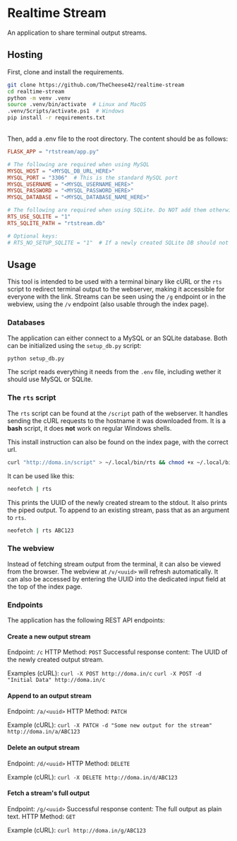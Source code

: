 # Realtime Stream

An application to share terminal output streams.

## Hosting

First, clone and install the requirements.

```sh
git clone https://github.com/TheCheese42/realtime-stream
cd realtime-stream
python -m venv .venv
source .venv/bin/activate  # Linux and MacOS
.venv/Scripts/activate.ps1  # Windows
pip install -r requirements.txt
```

\
Then, add a .env file to the root directory. The content should be as follows:

```toml
FLASK_APP = "rtstream/app.py"

# The following are required when using MySQL
MYSQL_HOST = "<MYSQL_DB_URL_HERE>"
MYSQL_PORT = "3306"  # This is the standard MySQL port
MYSQL_USERNAME = "<MYSQL_USERNAME_HERE>"
MYSQL_PASSWORD = "<MYSQL_PASSWORD_HERE>"
MYSQL_DATABASE = "<MYSQL_DATABASE_NAME_HERE>"

# The following are required when using SQLite. Do NOT add them otherwise!
RTS_USE_SQLITE = "1"
RTS_SQLITE_PATH = "rtstream.db"

# Optional keys:
# RTS_NO_SETUP_SQLITE = "1"  # If a newly created SQLite DB should not be set up automatically. Usually better to leave this away.
```

## Usage

This tool is intended to be used with a terminal binary like cURL or the `rts` script to redirect terminal output to the webserver, making it accessible for everyone with the link. Streams can be seen using the `/g` endpoint or in the webview, using the `/v` endpoint (also usable through the index page).

### Databases

The application can either connect to a MySQL or an SQLite database. Both can be initialized using the `setup_db.py` script:

```sh
python setup_db.py
```

The script reads everything it needs from the `.env` file, including wether it should use MySQL or SQLite.

### The `rts` script

The `rts` script can be found at the `/script` path of the webserver. It handles sending the cURL requests to the hostname it was downloaded from. It is a **bash** script, it does **not** work on regular Windows shells.

This install instruction can also be found on the index page, with the correct url.

```sh
curl "http://doma.in/script" > ~/.local/bin/rts && chmod +x ~/.local/bin/rts
```

It can be used like this:

```sh
neofetch | rts
```

This prints the UUID of the newly created stream to the stdout. It also prints the piped output. To append to an existing stream, pass that as an argument to `rts`.

```sh
neofetch | rts ABC123
```

### The webview

Instead of fetching stream output from the terminal, it can also be viewed from the browser. The webview at `/v/<uuid>` will refresh automatically. It can also be accessed by entering the UUID into the dedicated input field at the top of the index page.

### Endpoints

The application has the following REST API endpoints:

#### Create a new output stream

Endpoint: `/c`
HTTP Method: `POST`
Successful response content: The UUID of the newly created output stream.

Examples (cURL):
`curl -X POST http://doma.in/c`
`curl -X POST -d "Initial Data" http://doma.in/c`

#### Append to an output stream

Endpoint: `/a/<uuid>`
HTTP Method: `PATCH`

Example (cURL):
`curl -X PATCH -d "Some new output for the stream" http://doma.in/a/ABC123`

#### Delete an output stream

Endpoint: `/d/<uuid>`
HTTP Method: `DELETE`

Example (cURL):
`curl -X DELETE http://doma.in/d/ABC123`

#### Fetch a stream's full output

Endpoint: `/g/<uuid>`
Successful response content: The full output as plain text.
HTTP Method: `GET`

Example (cURL):
`curl http://doma.in/g/ABC123`
